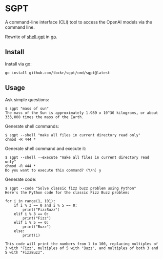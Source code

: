 # SGPT

A command-line interface (CLI) tool to access the OpenAI models via the command line.

Rewrite of [shell-gpt](https://github.com/TheR1D/shell_gpt) in [go](https://go.dev/).

## Install

Install via go:

```shell
go install github.com/tbckr/sgpt/cmd/sgpt@latest
```

## Usage

Ask simple questions:

```shell
$ sgpt "mass of sun"
The mass of the Sun is approximately 1.989 x 10^30 kilograms, or about 333,000 times the mass of the Earth.
```

Generate shell commands:

```shell
$ sgpt --shell "make all files in current directory read only"
chmod -R 444 *
```

Generate shell command and execute it:

```shell
$ sgpt --shell --execute "make all files in current directory read only"
chmod -R 444 *
Do you want to execute this command? (Y/n) y
```

Generate code:

```shell
$ sgpt --code "Solve classic fizz buzz problem using Python"
Here's the Python code for the classic Fizz Buzz problem:

for i in range(1, 101):
    if i % 3 == 0 and i % 5 == 0:
        print("FizzBuzz")
    elif i % 3 == 0:
        print("Fizz")
    elif i % 5 == 0:
        print("Buzz")
    else:
        print(i)

This code will print the numbers from 1 to 100, replacing multiples of 3 with "Fizz", multiples of 5 with "Buzz", and multiples of both 3 and 5 with "FizzBuzz".
```